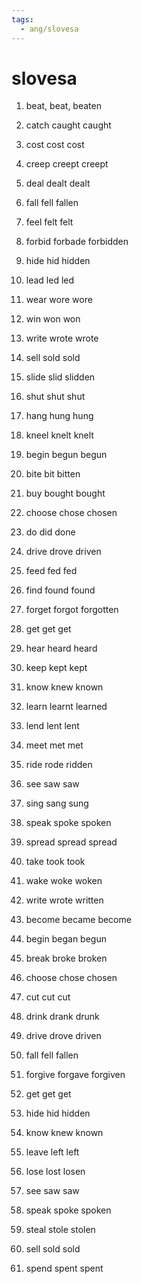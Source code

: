 ```yaml
---
tags:
  - ang/slovesa
---
```

# slovesa
1. beat, beat, beaten
2. catch caught caught
3. cost cost cost
4. creep creept creept
5. deal dealt dealt
6. fall fell fallen
7. feel felt felt
8. forbid forbade forbidden
9. hide hid hidden
10. lead led led
11. wear wore wore
12. win won won
13. write wrote wrote
14. sell sold sold
15. slide slid slidden
16. shut shut shut
17. hang hung hung
18. kneel knelt knelt

1. begin begun begun
2. bite bit bitten
3. buy bought bought
4. choose chose chosen
5. do did done
6. drive drove driven
7. feed fed fed
8. find found found
9. forget forgot forgotten
10. get get get
11. hear heard heard
12. keep kept kept
13. know knew known
14. learn learnt learned
15. lend lent lent
16. meet met met
17. ride rode ridden
18. see saw saw
19.  sing sang sung
20.  speak spoke spoken
21.  spread spread spread
22.  take took took
23.  wake woke woken
24.  write wrote written

1. become became become
2. begin began begun
3. break broke broken
4. choose chose chosen
5. cut cut cut
6. drink drank drunk
7. drive drove driven
8. fall fell fallen
9. forgive forgave forgiven
10. get get get
11. hide hid hidden
12. know knew known
13. leave left left
14. lose lost losen
15. see saw saw
16. speak spoke spoken
17. steal stole stolen
18. sell sold sold
19. spend spent spent


